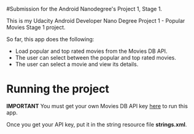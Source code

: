 #Submission for the Android Nanodegree's Project 1, Stage 1.

This is my Udacity Android Developer Nano Degree Project 1 - Popular Movies Stage 1 project.

So far, this app does the following:

- Load popular and top rated movies from the Movies DB API.
- The user can select between the popular and top rated movies.
- The user can select a movie and view its details.

# Running the project

**IMPORTANT** You must get your own Movies DB API key [here](https://www.themoviedb.org/) to run this app.

Once you get your API key, put it in the string resource file **strings.xml**.
